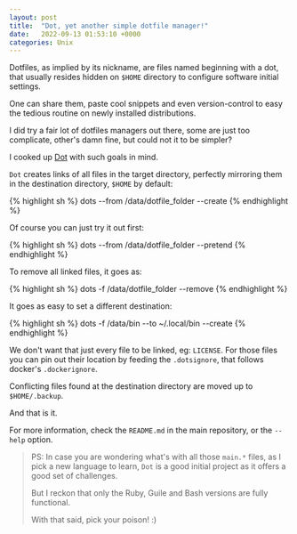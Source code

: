 ```yaml
---
layout: post
title:  "Dot, yet another simple dotfile manager!"
date:   2022-09-13 01:53:10 +0000
categories: Unix
---
```


Dotfiles, as implied by its nickname, are files named beginning with a dot, that usually resides hidden on `$HOME` directory to configure software initial settings.

One can share them, paste cool snippets and even version-control to easy the
tedious routine on newly installed distributions.

I did try a fair lot of dotfiles managers out there, some are just too
complicate, other's damn fine, but could not it to be simpler?

I cooked up [Dot](https://github.com/easbarba/dot) with such goals in mind.

`Dot` creates links of all files in the target directory, perfectly mirroring them in the destination directory, `$HOME` by default:

{% highlight sh %}
dots --from /data/dotfile_folder --create
{% endhighlight %}

Of course you can just try it out first:

{% highlight sh %}
dots --from /data/dotfile_folder --pretend
{% endhighlight %}

To remove all linked files, it goes as:

{% highlight sh %}
dots -f /data/dotfile_folder --remove
{% endhighlight %}

It goes as easy to set a different destination:

{% highlight sh %}
dots -f /data/bin --to ~/.local/bin --create
{% endhighlight %}

We don't want that just every file to be linked, eg: `LICENSE`. For those files
you can pin out their location by feeding the `.dotsignore`, that follows docker's
`.dockerignore`.

Conflicting files found at the destination directory are moved up to `$HOME/.backup`.

And that is it. 

For more information, check the `README.md` in the main repository, or the `--help` option.

> PS: In case you are wondering what's with all those `main.*` files, as I pick
> a new language to learn, `Dot` is a good initial project as it
> offers a good set of challenges. 
>
> But I reckon that only the Ruby, Guile and Bash versions are fully functional. 
>
> With that said, pick your poison! :)
